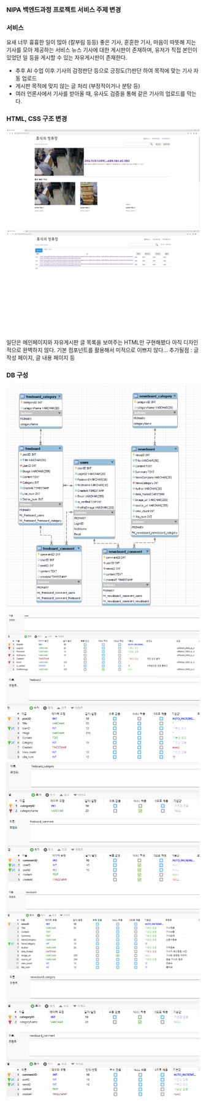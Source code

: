 ### NIPA 백엔드과정 프로젝트 서비스 주제 변경

### 서비스
요새 너무 흉흉한 일이 많아 (칼부림 등등) 좋은 기사, 훈훈한 기사, 마음이 따뜻해 지는 기사를 모아 제공하는 서비스
뉴스 기사에 대한 게시판이 존재하며, 유저가 직접 본인이 있었던 일 등을 게시할 수 있는 자유게시판이 존재한다.

- 추후 AI 수업 이후 기사의 감정판단 등으로 긍정도(?)판단 하여 목적에 맞는 기사 자동 업로드
- 게시판 목적에 맞지 않는 글 처리 (부정적이거나 분탕 등)
- 여러 언론사에서 기사를 받아올 때, 유사도 검증을 통해 같은 기사의 업로드를 막는다.

### HTML, CSS 구조 변경
![Alt text](image.png)
![Alt text](image-1.png)

일단은 메인페이지와 자유게시판 글 목록을 보여주는 HTML만 구현해봤다
아직 디자인적으로 완벽하지 않다. 기본 컴포넌트를 활용해서 미적으로 이쁘지 않다...
추가될점 : 글 작성 페이지, 글 내용 페이지 등

### DB 구성
![Alt text](ERD.png)

![Alt text](image-2.png)
![Alt text](image-3.png)
![Alt text](image-4.png)
![Alt text](image-5.png)
![Alt text](image-6.png)
![Alt text](image-7.png)
![Alt text](image-8.png)

